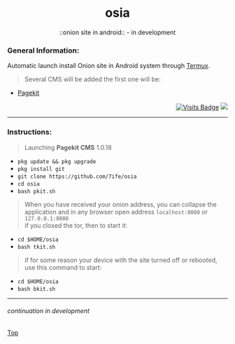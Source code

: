 <div align="center">

# osia
::onion site in android:: - in development

</div>

### General Information:
Automatic launch install Onion site in Android system through [Termux](https://play.google.com/store/apps/details?id=com.termux&hl=en_US&gl=US "Google Play"). 
>Several CMS will be added the first one will be:
- [Pagekit](https://github.com/pagekit/pagekit)

<div align="right">

[![Visits Badge](https://badges.pufler.dev/visits/7ife/osia)](https://github.com/7ife/osia)
[![](https://img.shields.io/badge/-Donate-%23181717?style=flat-square&logo=bitcoin)](https://commerce.coinbase.com/checkout/61780323-c37c-41a2-8d13-571f125e813a)
</div>

---
### Instructions:
 >Launching **Pagekit CMS** 1.0.18 <br>
- `pkg update && pkg upgrade`
- `pkg install git`
- `git clone https://github.com/7ife/osia` 
- `cd osia`
- `bash pkit.sh` <br>

>When you have received your onion address, you can collapse the application and in any browser open address `localhost:8080` or `127.0.0.1:8080` <br>
if you closed the tor, then to start it: <br>
- `cd $HOME/osia`
- `bash tkit.sh`

>if for some reason your device with the site turned off or rebooted, use this command to start: <br>
- `cd $HOME/osia`
- `bash bkit.sh`

---

###### continuation in development

[Top](#top "Back to top")
